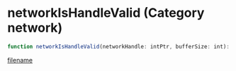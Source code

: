 # networkIsHandleValid (Category network)

```js
function networkIsHandleValid(networkHandle: intPtr, bufferSize: int): Array
```

[filename](networkIsHandleValid_m.md ':include')